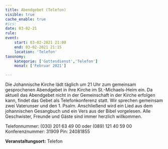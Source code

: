 ```yaml
---
title: Abendgebet (Telefon)
visible: true
cache_enable: true
#ics: 
date: 03-02-21
rule: 
event:
	start: 03-02-2021 21:00
	end: 03-02-2021 21:15
	location: 'Telefon'
taxonomy:
	kategorie: ['Gottesdienst','Telefon']
	monat: ['Februar 2021']

---
```

Die Johannische Kirche lädt täglich um 21 Uhr zum gemeinsam gesprochenen Abendgebet in ihre Kirche im St.-Michaels-Heim ein. Da aktuell das Abendgebet nicht in der Gemeinschaft in der Kirche erfolgen kann, findet das Gebet als Telefonkonferenz statt. Wir sprechen gemeinsam zwei Vaterunser und den 1. Psalm. Anschließend wird ein Lied aus dem johannischen Gesangbuch und ein Vers aus der Bibel vorgelesen. Alle Geschwister, Freunde und Gäste sind immer herzlich willkommen.

Telefonnummer: (030) 201 63 49 00 oder (089) 121 40 59 00
Konferenznummer: 31909
Pin: 24081855



**Veranstaltungsort:** Telefon

